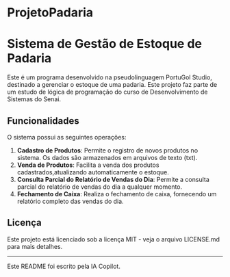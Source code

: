 # ProjetoPadaria
# Sistema de Gestão de Estoque de Padaria

Este é um programa desenvolvido na pseudolinguagem PortuGol Studio, destinado 
a gerenciar o estoque de uma padaria. Este projeto faz parte de um estudo de 
lógica de programação do curso de Desenvolvimento de Sistemas do Senai.

## Funcionalidades

O sistema possui as seguintes operações:

1. **Cadastro de Produtos**: Permite o registro de novos produtos no sistema.
  Os dados são armazenados em arquivos de texto (txt).
3. **Venda de Produtos**: Facilita a venda dos produtos cadastrados,atualizando
  automaticamente o estoque.
5. **Consulta Parcial do Relatório de Vendas do Dia**: Permite a consulta parcial
  do relatório de vendas do dia a qualquer momento.
7. **Fechamento de Caixa**: Realiza o fechamento de caixa, fornecendo um relatório
  completo das vendas do dia.

## Licença

Este projeto está licenciado sob a licença MIT - veja o arquivo LICENSE.md para mais detalhes.

---

Este README foi escrito pela IA Copilot.
